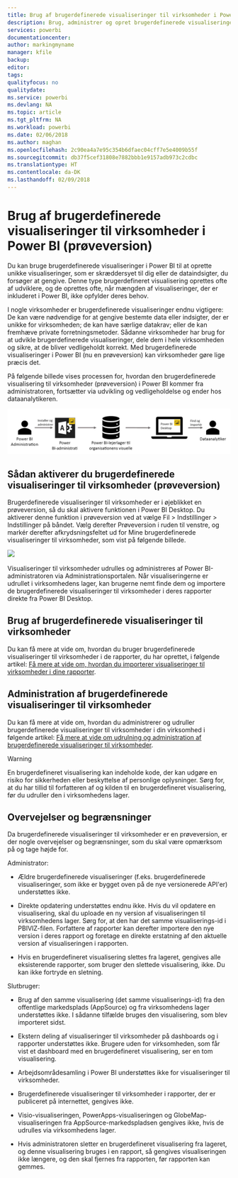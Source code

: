 ```yaml
---
title: Brug af brugerdefinerede visualiseringer til virksomheder i Power BI
description: Brug, administrer og opret brugerdefinerede visualiseringer til virksomheder i Power BI
services: powerbi
documentationcenter: 
author: markingmyname
manager: kfile
backup: 
editor: 
tags: 
qualityfocus: no
qualitydate: 
ms.service: powerbi
ms.devlang: NA
ms.topic: article
ms.tgt_pltfrm: NA
ms.workload: powerbi
ms.date: 02/06/2018
ms.author: maghan
ms.openlocfilehash: 2c90ea4a7e95c354b6dfaec04cff7e5e4009b55f
ms.sourcegitcommit: db37f5cef31808e7882bbb1e9157adb973c2cdbc
ms.translationtype: HT
ms.contentlocale: da-DK
ms.lasthandoff: 02/09/2018
---
```

# <a name="using-organization-custom-visuals-in-power-bi-preview"></a>Brug af brugerdefinerede visualiseringer til virksomheder i Power BI (prøveversion)

Du kan bruge brugerdefinerede visualiseringer i Power BI til at oprette unikke visualiseringer, som er skræddersyet til dig eller de dataindsigter, du forsøger at gengive. Denne type brugerdefineret visualisering oprettes ofte af udviklere, og de oprettes ofte, når mængden af visualiseringer, der er inkluderet i Power BI, ikke opfylder deres behov. 

I nogle virksomheder er brugerdefinerede visualiseringer endnu vigtigere: De kan være nødvendige for at gengive bestemte data eller indsigter, der er unikke for virksomheden; de kan have særlige datakrav; eller de kan fremhæve private forretningsmetoder. Sådanne virksomheder har brug for at udvikle brugerdefinerede visualiseringer, dele dem i hele virksomheden og sikre, at de bliver vedligeholdt korrekt. Med brugerdefinerede visualiseringer i Power BI (nu en prøveversion) kan virksomheder gøre lige præcis det. 

På følgende billede vises processen for, hvordan den brugerdefinerede visualisering til virksomheder (prøveversion) i Power BI kommer fra administratoren, fortsætter via udvikling og vedligeholdelse og ender hos dataanalytikeren.

![](media/power-bi-custom-visuals-organizational/custom-visual-org-01.jpg)

## <a name="how-to-enable-organizational-custom-visuals-preview"></a>Sådan aktiverer du brugerdefinerede visualiseringer til virksomheder (prøveversion)

Brugerdefinerede visualiseringer til virksomheder er i øjeblikket en prøveversion, så du skal aktivere funktionen i Power BI Desktop. Du aktiverer denne funktion i prøveversion ved at vælge Fil > Indstillinger > Indstillinger på båndet. Vælg derefter Prøveversion i ruden til venstre, og markér derefter afkrydsningsfeltet ud for Mine brugerdefinerede visualiseringer til virksomheder, som vist på følgende billede.

![](media/power-bi-custom-visuals-organizational/custom-visual-org-02.jpg)

Visualiseringer til virksomheder udrulles og administreres af Power BI-administratoren via Administrationsportalen. Når visualiseringerne er udrullet i virksomhedens lager, kan brugerne nemt finde dem og importere de brugerdefinerede visualiseringer til virksomheder i deres rapporter direkte fra Power BI Desktop.

## <a name="using-organizational-custom-visuals"></a>Brug af brugerdefinerede visualiseringer til virksomheder

Du kan få mere at vide om, hvordan du bruger brugerdefinerede visualiseringer til virksomheder i de rapporter, du har oprettet, i følgende artikel: [Få mere at vide om, hvordan du importerer visualiseringer til virksomheder i dine rapporter](power-bi-custom-visuals.md).
 
## <a name="administering-organizational-custom-visuals"></a>Administration af brugerdefinerede visualiseringer til virksomheder

Du kan få mere at vide om, hvordan du administrerer og udruller brugerdefinerede visualiseringer til virksomheder i din virksomhed i følgende artikel: [Få mere at vide om udrulning og administration af brugerdefinerede visualiseringer til virksomheder](https://go.microsoft.com/fwlink/?linkid=866790).

> [!WARNING]
> En brugerdefineret visualisering kan indeholde kode, der kan udgøre en risiko for sikkerheden eller beskyttelse af personlige oplysninger. Sørg for, at du har tillid til forfatteren af og kilden til en brugerdefineret visualisering, før du udruller den i virksomhedens lager. 
> 

## <a name="considerations-and-limitations"></a>Overvejelser og begrænsninger
 
Da brugerdefinerede visualiseringer til virksomheder er en prøveversion, er der nogle overvejelser og begrænsninger, som du skal være opmærksom på og tage højde for.
 
Administrator:

* Ældre brugerdefinerede visualiseringer (f.eks. brugerdefinerede visualiseringer, som ikke er bygget oven på de nye versionerede API'er) understøttes ikke.

* Direkte opdatering understøttes endnu ikke. Hvis du vil opdatere en visualisering, skal du uploade en ny version af visualiseringen til virksomhedens lager. Sørg for, at den har det samme visualiserings-id i PBIVIZ-filen. Forfattere af rapporter kan derefter importere den nye version i deres rapport og foretage en direkte erstatning af den aktuelle version af visualiseringen i rapporten.

* Hvis en brugerdefineret visualisering slettes fra lageret, gengives alle eksisterende rapporter, som bruger den slettede visualisering, ikke. Du kan ikke fortryde en sletning.
 
Slutbruger:

* Brug af den samme visualisering (det samme visualiserings-id) fra den offentlige markedsplads (AppSource) og fra virksomhedens lager understøttes ikke. I sådanne tilfælde bruges den visualisering, som blev importeret sidst.

* Ekstern deling af visualiseringer til virksomheder på dashboards og i rapporter understøttes ikke. Brugere uden for virksomheden, som får vist et dashboard med en brugerdefineret visualisering, ser en tom visualisering. 

* Arbejdsområdesamling i Power BI understøttes ikke for visualiseringer til virksomheder.

* Brugerdefinerede visualiseringer til virksomheder i rapporter, der er publiceret på internettet, gengives ikke.

* Visio-visualiseringen, PowerApps-visualiseringen og GlobeMap-visualiseringen fra AppSource-markedspladsen gengives ikke, hvis de udrulles via virksomhedens lager.

* Hvis administratoren sletter en brugerdefineret visualisering fra lageret, og denne visualisering bruges i en rapport, så gengives visualiseringen ikke længere, og den skal fjernes fra rapporten, før rapporten kan gemmes.